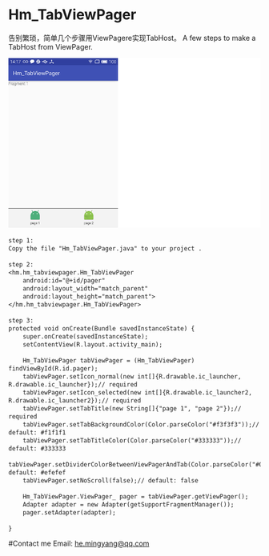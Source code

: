 # Hm_TabViewPager
告别繁琐，简单几个步骤用ViewPagere实现TabHost。 A few steps to make a TabHost from ViewPager.

![Image text](https://github.com/hemingnor916/Hm_TabViewPager/blob/master/demo/demo.png?raw=true)

    step 1:
    Copy the file "Hm_TabViewPager.java" to your project .
    
    step 2:
    <hm.hm_tabviewpager.Hm_TabViewPager
        android:id="@+id/pager"
        android:layout_width="match_parent"
        android:layout_height="match_parent">
    </hm.hm_tabviewpager.Hm_TabViewPager>

    step 3:
    protected void onCreate(Bundle savedInstanceState) {
        super.onCreate(savedInstanceState);
        setContentView(R.layout.activity_main);

        Hm_TabViewPager tabViewPager = (Hm_TabViewPager) findViewById(R.id.pager);
        tabViewPager.setIcon_normal(new int[]{R.drawable.ic_launcher, R.drawable.ic_launcher});// required
        tabViewPager.setIcon_selected(new int[]{R.drawable.ic_launcher2, R.drawable.ic_launcher2});// required
        tabViewPager.setTabTitle(new String[]{"page 1", "page 2"});// required
        tabViewPager.setTabBackgroundColor(Color.parseColor("#f3f3f3"));// default: #f1f1f1
        tabViewPager.setTabTitleColor(Color.parseColor("#333333"));// default: #333333
        tabViewPager.setDividerColorBetweenViewPagerAndTab(Color.parseColor("#000000"));// default: #efefef
        tabViewPager.setNoScroll(false);// default: false

        Hm_TabViewPager.ViewPager_ pager = tabViewPager.getViewPager();
        Adapter adapter = new Adapter(getSupportFragmentManager());
        pager.setAdapter(adapter);

    }



#Contact me
Email: he.mingyang@qq.com
